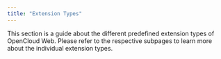 ```yaml
---
title: "Extension Types"
---
```


This section is a guide about the different predefined extension types of OpenCloud Web. Please refer to the respective
subpages to learn more about the individual extension types.
